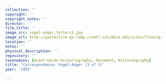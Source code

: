 ```yaml
---
collection: ''
copyright: ''
copyright_notes: ''
director: ''
film_title: ''
image_src: vogel-anger_letters3.jpg
image_url: http://gainesfilm.qa-lamp.ccnmtl.columbia.edu/sites/files/gainesfilm/images/vogel-anger_letters3.jpg
location: ''
notes: ''
physical_description: ''
repository: ''
taxonomies: [Avant-Garde Historiography, Document, Historiography]
title: 'Correspondence: Vogel-Anger (3 of 3)'
year: '1955'

---
```

